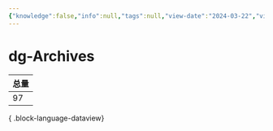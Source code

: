 ```yaml
---
{"knowledge":false,"info":null,"tags":null,"view-date":"2024-03-22","view-count":2,"date modified":"2024-04-30T21:45:49+08:00","dg-publish":true,"date created":"2024-03-08T16:50:22+08:00","permalink":"/card/dg-Archives/","dgPassFrontmatter":true,"noteIcon":"2","created":"2024-03-08T16:50:22+08:00","updated":"2024-04-30T21:45:49+08:00"}
---
```



# dg-Archives

| 总量 |
| -- |
| 97 |

{ .block-language-dataview}
